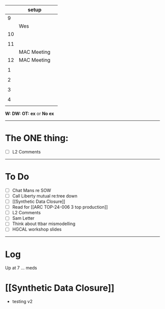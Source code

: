 
|     | setup       |     |
| --- | ----------- | --- |
| 9   |             |     |
|     | Wes         |     |
| 10  |             |     |
|     |             |     |
| 11  |             |     |
|     | MAC Meeting |     |
| 12  | MAC Meeting |     |
|     |             |     |
| 1   |             |     |
|     |             |     |
| 2   |             |     |
|     |             |     |
| 3   |             |     |
|     |             |     |
| 4   |             |     |
|     |             |     |

**W:**
**DW:**
**OT:**
**ex** or **No ex**

---
# The ONE thing: 
- [ ]  L2 Comments

---
# To Do

- [ ]  Chat Mans re SOW
- [ ] Call Liberty mutual re:tree down
- [ ] [[Synthetic Data Closure]]
- [ ] Read for [[ARC TOP-24-006 3 top production]]
- [ ]  L2 Comments
- [ ] Sam Letter
- [ ] Think about ttbar mismodelling
- [ ] HGCAL workshop slides 

---

# Log

Up at 7 ... meds

# [[Synthetic Data Closure]]
- testing v2 